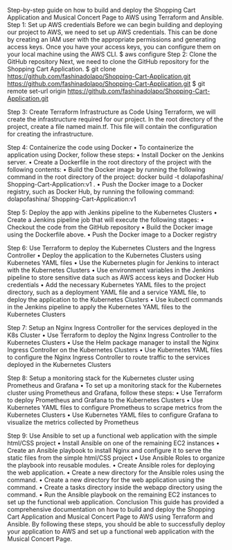 Step-by-step guide on how to build and deploy the Shopping Cart Application and Musical Concert Page to AWS using Terraform and Ansible.
Step 1: Set up AWS credentials
Before we can begin building and deploying our project to AWS, we need to set up AWS credentials. This can be done by creating an IAM user with the appropriate permissions and generating access keys. Once you have your access keys, you can configure them on your local machine using the AWS CLI.
$ aws configure
Step 2: Clone the GitHub repository
Next, we need to clone the GitHub repository for the Shopping Cart Application.
$ git clone https://github.com/fashinadolapo/Shopping-Cart-Application.git
https://github.com/fashinadolapo/Shopping-Cart-Application.git
$ git remote set-url origin https://github.com/fashinadolapo/Shopping-Cart-Application.git

Step 3: Create Terraform Infrastructure as Code
Using Terraform, we will create the infrastructure required for our project. In the root directory of the project, create a file named main.tf. This file will contain the configuration for creating the infrastructure.

Step 4: Containerize the code using Docker
•	To containerize the application using Docker, follow these steps:
•	Install Docker on the Jenkins server.
•	Create a Dockerfile in the root directory of the project with the following contents:
•	Build the Docker image by running the following command in the root directory of the project:
docker build -t dolapofashina/ Shopping-Cart-Application:v1 .
•	Push the Docker image to a Docker registry, such as Docker Hub, by running the following command:
dolapofashina/ Shopping-Cart-Application:v1

Step 5: Deploy the app with Jenkins pipeline to the Kubernetes Clusters
•	Create a Jenkins pipeline job that will execute the following stages:
•	Checkout the code from the GitHub repository
•	Build the Docker image using the Dockerfile above.
•	Push the Docker image to a Docker registry

Step 6: Use Terraform to deploy the Kubernetes Clusters and the Ingress Controller
•	Deploy the application to the Kubernetes Clusters using Kubernetes YAML files
•	Use the Kubernetes plugin for Jenkins to interact with the Kubernetes Clusters
•	Use environment variables in the Jenkins pipeline to store sensitive data such as AWS access keys and Docker Hub credentials
•	Add the necessary Kubernetes YAML files to the project directory, such as a deployment YAML file and a service YAML file, to deploy the application to the Kubernetes Clusters
•	Use kubectl commands in the Jenkins pipeline to apply the Kubernetes YAML files to the Kubernetes Clusters

Step 7: Setup an Nginx Ingress Controller for the services deployed in the K8s Cluster
•	Use Terraform to deploy the Nginx Ingress Controller to the Kubernetes Clusters
•	Use the Helm package manager to install the Nginx Ingress Controller on the Kubernetes Clusters
•	Use Kubernetes YAML files to configure the Nginx Ingress Controller to route traffic to the services deployed in the Kubernetes Clusters

Step 8: Setup a monitoring stack for the Kubernetes cluster using Prometheus and Grafana
•	To set up a monitoring stack for the Kubernetes cluster using Prometheus and Grafana, follow these steps:
•	Use Terraform to deploy Prometheus and Grafana to the Kubernetes Clusters
•	Use Kubernetes YAML files to configure Prometheus to scrape metrics from the Kubernetes Clusters
•	Use Kubernetes YAML files to configure Grafana to visualize the metrics collected by Prometheus

Step 9: Use Ansible to set up a functional web application with the simple html/CSS project
•	Install Ansible on one of the remaining EC2 instances
•	Create an Ansible playbook to install Nginx and configure it to serve the static files from the simple html/CSS project
•	Use Ansible Roles to organize the playbook into reusable modules.
•	Create Ansible roles for deploying the web application.
•	Create a new directory for the Ansible roles using the command.
•	Create a new directory for the web application using the command.
•	Create a tasks directory inside the webapp directory using the command.
•	Run the Ansible playbook on the remaining EC2 instances to set up the functional web application.
Conclusion
This guide has provided a comprehensive documentation on how to build and deploy the Shopping Cart Application and Musical Concert Page to AWS using Terraform and Ansible. By following these steps, you should be able to successfully deploy your application to AWS and set up a functional web application with the Musical Concert Page.
